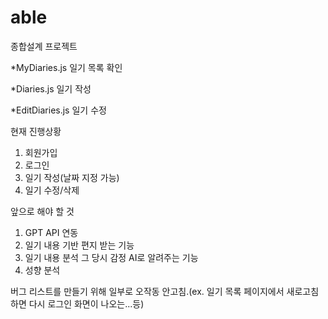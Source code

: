 # able
종합설계 프로젝트

*MyDiaries.js 일기 목록 확인

*Diaries.js 일기 작성 

*EditDiaries.js 일기 수정 

현재 진행상황
1. 회원가입
2. 로그인
3. 일기 작성(날짜 지정 가능)
4. 일기 수정/삭제

앞으로 해야 할 것
1. GPT API 연동
2. 일기 내용 기반 편지 받는 기능
3. 일기 내용 분석 그 당시 감정 AI로 알려주는 기능
4. 성향 분석

버그 리스트를 만들기 위해 일부로 오작동 안고침.(ex. 일기 목록 페이지에서 새로고침 하면 다시 로그인 화면이 나오는...등)
